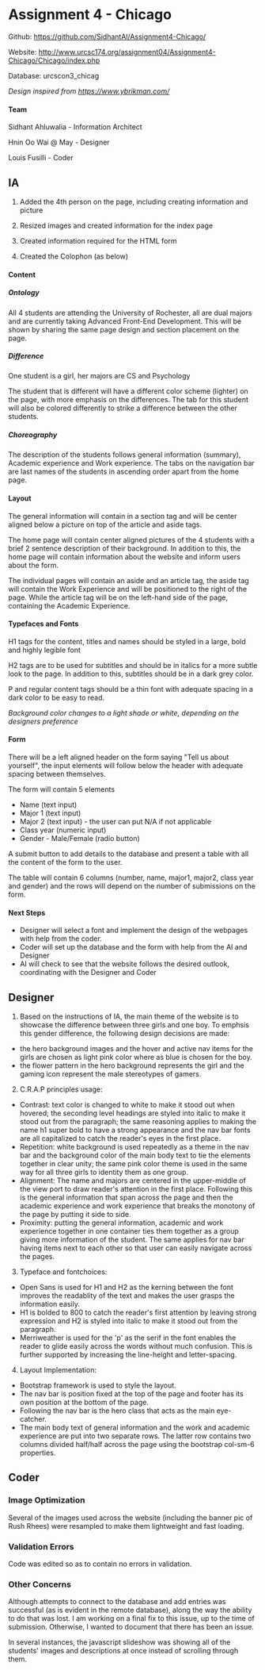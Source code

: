 # Assignment 4 - Chicago 

Github: https://github.com/SidhantAl/Assignment4-Chicago/

Website: http://www.urcsc174.org/assignment04/Assignment4-Chicago/Chicago/index.php

Database: urcscon3_chicag

*Design inspired from https://www.ybrikman.com/*

#### Team 

Sidhant Ahluwalia - Information Architect 

Hnin Oo Wai @ May - Designer

Louis Fusilli - Coder 


## IA 

1. Added the 4th person on the page, including creating information and picture 

2. Resized images and created information for the index page 

3. Created information required for the HTML form 

4. Created the Colophon (as below)

#### Content

##### Ontology

All 4 students are attending the University of Rochester, all are dual majors and are currently taking Advanced Front-End Development. This will be shown by sharing the same page design and section placement on the page. 

##### Difference

One student is a girl, her majors are CS and Psychology  

The student that is different will have a different color scheme (lighter) on the page, with more emphasis on the differences. The tab for this student will also be colored differently to strike a difference between the other students.

##### Choreography

The description of the students follows general information (summary), Academic experience and Work experience. The tabs on the navigation bar are last names of the students in ascending order apart from the home page.


#### Layout

The general information will contain in a section tag and will be center aligned below a picture on top of the article and aside tags. 

The home page will contain center aligned pictures of the 4 students with a brief 2 sentence description of their background. In addition to this, the home page will contain information about the website and inform users about the form.

The individual pages will contain an aside and an article tag, the aside tag will contain the Work Experience and will be positioned to the right of the page. While the article tag will be on the left-hand side of the page, containing the Academic Experience. 


#### Typefaces and Fonts 

H1 tags for the content, titles and names should be styled in a large, bold and highly legible font

H2 tags are to be used for subtitles and should be in italics for a more subtle look to the page. In addition to this, subtitles should be in a dark grey color.

P and regular content tags should be a thin font with adequate spacing in a dark color to be easy to read. 

*Background color changes to a light shade or white, depending on the designers preference*

#### Form

There will be a left aligned header on the form saying "Tell us about yourself", the input elements will follow below the header with adequate spacing between themselves.  

The form will contain 5 elements 

- Name (text input)
- Major 1 (text input)
- Major 2 (text input) - the user can put N/A if not applicable
- Class year (numeric input)
- Gender - Male/Female (radio button)

A submit button to add details to the database and present a table with all the content of the form to the user.

The table will contain 6 columns (number, name, major1, major2, class year and gender) and the rows will depend on the number of submissions on the form.


#### Next Steps 

- Designer will select a font and implement the design of the webpages with help from the coder. 
- Coder will set up the database and the form with help from the AI and Designer
- AI will check to see that the website follows the desired outlook, coordinating with the Designer and Coder 

## Designer

1) Based on the instructions of IA, the main theme of the website is to showcase the difference between three girls and one boy. To emphsis this gender difference, the following design decisions are made:

  - the hero background images and the hover and active nav items for the girls are chosen as light pink color where as blue is chosen       for the boy.
  - the flower pattern in the hero background represents the girl and the gaming icon represent the male stereotypes of gamers.

2) C.R.A.P principles usage:

  - Contrast: text color is changed to white to make it stood out when hovered; the seconding level headings are styled into italic to make it stood out from the paragraph; the same reasoning applies to making the name h1 super bold to have a strong appearance and the nav bar fonts are all capitalized to catch the reader's eyes in the first place. 
  - Repetition: white background is used repeatedly as a theme in the nav bar and the background color of the main body text to tie the elements together in clear unity; the same pink color theme is used in the same way for all three girls to identity them as one group.
  - Alignment: The name and majors are centered in the upper-middle of the view port to draw reader's attention in the first place. Following this is the general information that span across the page and then the academic experience and work experience that breaks the monotony of the page by putting it side to side. 
  - Proximity: putting the general information, academic and work experience together in one container ties them together as a group giving more information of the student. The same applies for nav bar having items next to each other so that user can easily navigate across the pages. 

3) Typeface and fontchoices:

  - Open Sans is used for H1 and H2 as the kerning between the font improves the readablity of the text and makes the user grasps the information easily. 
  - H1 is bolded to 800 to catch the reader's first attention by leaving strong expression and H2 is styled into italic to make it stood out from the paragraph.
  - Merriweather is used for the 'p' as the serif in the font enables the reader to glide easily across the words without much confusion. This is further supported by increasing the line-height and letter-spacing. 
  
 4) Layout Implementation:
 
 - Bootstrap framework is used to style the layout. 
 - The nav bar is position fixed at the top of the page and footer has its own position at the bottom of the page.
 - Following the nav bar is the hero class that acts as the main eye-catcher.
 - The main body text of general information and the work and academic experience are put into two separate rows. The latter row contains two columns divided half/half across the page using the bootstrap col-sm-6 properties. 
 
## Coder

### Image Optimization

Several of the images used across the website (including the banner pic of Rush Rhees) were resampled to make them lightweight and fast loading.

### Validation Errors

Code was edited so as to contain no errors in validation.

### Other Concerns

Although attempts to connect to the database and add entries was successful (as is evident in the remote database), along the way the ability to do that was lost. I am working on a final fix to this issue, up to the time of submission. Otherwise, I wanted to document that there has been an issue.  

In several instances, the javascript slideshow was showing all of the students' images and descriptions at once instead of scrolling through them.


